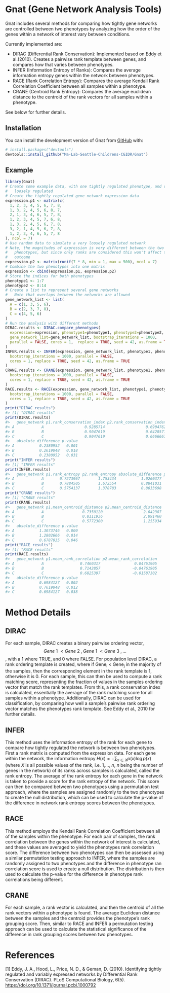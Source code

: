 
<!-- README.md is generated from README.Rmd. Please edit that file -->

# Gnat (Gene Network Analysis Tools)

<!-- badges: start -->
<!-- badges: end -->

Gnat includes several methods for comparing how tightly gene networks
are controlled between two phenotypes by analyzing how the order of the
genes within a network of interest vary between conditions.

Currently implemented are:

- DIRAC (Differential Rank Conservation): Implemented based on Eddy et
  al.(2010). Creates a pairwise rank template between genes, and
  compares how that varies between phenotypes.
- INFER (Information Entropy of Ranks): Compares the average information
  entropy genes within the network between phenotypes.
- RACE (Rank Correlation Entropy): Compares the average Kendall Rank
  Correlation Coefficient between all samples within a phenotype.
- CRANE (Centroid Rank Entropy): Compares the average euclidean distance
  to the centroid of the rank vectors for all samples within a
  phenotype.

See below for further details.

## Installation

You can install the development version of Gnat from
[GitHub](https://github.com/) with:

``` r
# install.packages("devtools")
devtools::install_github("Ma-Lab-Seattle-Childrens-CGIDR/Gnat")
```

## Example

``` r
library(Gnat)
# Create some example data, with one tightly regulated phenotype, and very
#   loosely regulated
# Create the tightly regulated gene network expression data
expression.p1 <- matrix(c(
  1, 2, 3, 4, 5, 6, 7, 8,
  1, 3, 2, 4, 5, 6, 8, 7,
  2, 1, 3, 4, 6, 5, 7, 8,
  1, 2, 3, 4, 5, 7, 6, 8,
  1, 3, 2, 4, 5, 6, 7, 8,
  3, 2, 1, 4, 5, 6, 7, 8,
  1, 2, 3, 4, 6, 5, 7, 8
), ncol = 7)
# Use random data to simulate a very loosely regulated network
# Note, the magnitudes of expression is very different between the two
#   phenotypes, but since only ranks are considered this won't affect the
#   outcome
expression.p2 <- matrix(runif(7 * 8, min = 1, max = 500), ncol = 7)
# Combine the two phenotypes into one matrix
expression <- cbind(expression.p1, expression.p2)
# Store the indices for both phenotypes
phenotype1 <- 1:7
phenotype2 <- 8:14
# Create a list to represent several gene networks
#   Note that overlaps between the networks are allowed
gene_network_list <- list(
  A = c(1, 3, 5, 6),
  B = c(2, 3, 7, 8),
  C = c(4, 5, 6)
)
# Run the analysis with different methods
DIRAC.results <- DIRAC.compare_phenotypes(
  expression=expression, phenotype1=phenotype1, phenotype2=phenotype2,
  gene_network_list=gene_network_list, bootstrap_iterations = 1000,
  parallel = FALSE, cores = 1,  replace = TRUE, seed = 42, as.frame = TRUE
)
INFER.results <- INFER(expression, gene_network_list, phenotype1, phenotype2,
  bootstrap_iterations = 1000, parallel = FALSE,
  cores = 1, replace = TRUE, seed = 42, as.frame = TRUE
)
CRANE.results <- CRANE(expression, gene_network_list, phenotype1, phenotype2,
  bootstrap_iterations = 1000, parallel = FALSE,
  cores = 1, replace = TRUE, seed = 42, as.frame = TRUE
)
RACE.results <- RACE(expression, gene_network_list, phenotype1, phenotype2,
  bootstrap_iterations = 1000, parallel = FALSE,
  cores = 1, replace = TRUE, seed = 42, as.frame = TRUE
)
print("DIRAC results")
#> [1] "DIRAC results"
print(DIRAC.results)
#>   gene_network p1.rank_conservation_index p2.rank_conservation_index
#> A            A                  0.9285714                  0.6904762
#> B            B                  0.9047619                  0.6428571
#> C            C                  0.9047619                  0.6666667
#>   absolute_difference p.value
#> A           0.2380952   0.001
#> B           0.2619048   0.018
#> C           0.2380952   0.031
print("INFER results")
#> [1] "INFER results"
print(INFER.results)
#>   gene_network p1.rank_entropy p2.rank_entropy absolute_difference p.value
#> A            A       0.7273967        1.753434           1.0260377   0.004
#> B            B       0.7884505        1.672554           0.8841031   0.018
#> C            C       0.5754137        1.378783           0.8033698   0.039
print("CRANE results")
#> [1] "CRANE results"
print(CRANE.results)
#>   gene_network p1.mean_centroid_distance p2.mean_centroid_distance
#> A            A                 0.7350120                  2.042387
#> B            B                 0.8111936                  2.091460
#> C            C                 0.5772300                  1.255934
#>   absolute_difference p.value
#> A           1.3073746   0.000
#> B           1.2802666   0.014
#> C           0.6787035   0.046
print("RACE results")
#> [1] "RACE results"
print(RACE.results)
#>   gene_network p1.mean_rank_correlation p2.mean_rank_correlation
#> A            A                0.7460317               0.04761905
#> B            B                0.7142857              -0.04761905
#> C            C                0.6825397              -0.01587302
#>   absolute_difference p.value
#> A           0.6984127   0.002
#> B           0.7619048   0.012
#> C           0.6984127   0.038
```

# Method Details

## DIRAC

For each sample, DIRAC creates a binary pairwise ordering vector,
$$Gene~1~ < Gene~2~, Gene~1~ < Gene~3~,...$$, with a 1 where TRUE, and 0
where FALSE. For population level DIRAC, a rank ordering template is
created, where if Gene<sub>i</sub> \< Gene<sub>j</sub> in the majority
of the samples, then the corresponding element in the rank template is
1, otherwise it is 0. For each sample, this can then be used to compute
a rank matching score, representing the fraction of values in the
samples ordering vector that match the rank templates. From this, a rank
conservation index is calculated, essentially the average of the rank
matching score for all samples within a phenotype. Additionally, DIRAC
can be used for classification, by comparing how well a sample’s
pairwise rank ordering vector matches the phenotypes rank template. See
Eddy et al., 2010 for further details.

## INFER

This method uses the information entropy of the rank for each gene to
compare how tightly regulated the network is between two phenotypes.
First a rank matrix is computed from the expression data. For each gene
within the network, the information entropy
$H(x) = -\sum_{x \in X} p(x) \log p(x)$ (where $X$ is all possible
values of the rank, i.e. 1,…, $n$, $n$ being the number of genes in the
network) of its ranks across samples is calculated, called the rank
entropy. The average of the rank entropy for each gene in the network is
taken to provide a score for the rank entropy of the network. This score
can then be compared between two phenotypes using a permutation test
approach, where the samples are assigned randomly to the two phenotypes
to create the null distribution, which can be used to calculate the
p-value of the difference in network rank entropy scores between the
phenotypes.

## RACE

This method employs the Kendall Rank Correlation Coefficient between all
of the samples within the phenotype. For each pair of samples, the rank
correlation between the genes within the network of interest is
calculated, and these values are averaged to yield the phenotypes rank
correlation score. The difference between two phenotypes can then be
assessed using a similar permutation testing approach to INFER, where
the samples are randomly assigned to two phenotypes and the difference
in phenotype ran correlation score is used to create a null
distribution. The distribution is then used to calculate the p-value for
the difference in phenotype rank correlations being different.

## CRANE

For each sample, a rank vector is calculated, and then the centroid of
all the rank vectors within a phenotype is found. The average Euclidean
distance between the samples and the centroid provides the phenotype’s
rank grouping score. Then, similar to RACE and INFER a permutation
testing approach can be used to calculate the statistical significance
of the difference in rank grouping scores between two phenotypes.

# References

\[1\] Eddy, J. A., Hood, L., Price, N. D., & Geman, D. (2010).
Identifying tightly regulated and variably expressed networks by
Differential Rank Conservation (DIRAC). PLoS Computational Biology,
6(5). <https://doi.org/10.1371/journal.pcbi.1000792>
